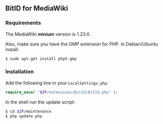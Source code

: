 ## BitID for MediaWiki

### Requirements

The MediaWiki **minium** version is 1.23.0.

Also, make sure you have the GMP extension for PHP. In Debian/Ubuntu install:

```sh
$ sudo apt-get install php5-gmp
```

### Installation

Add the following line in your `LocalSettings.php`.

```php
require_once( "$IP/extensions/BitId/BitId.php" );
```

In the shell run the update script:

```sh
$ cd $IP/maintenance
$ php update.php
```